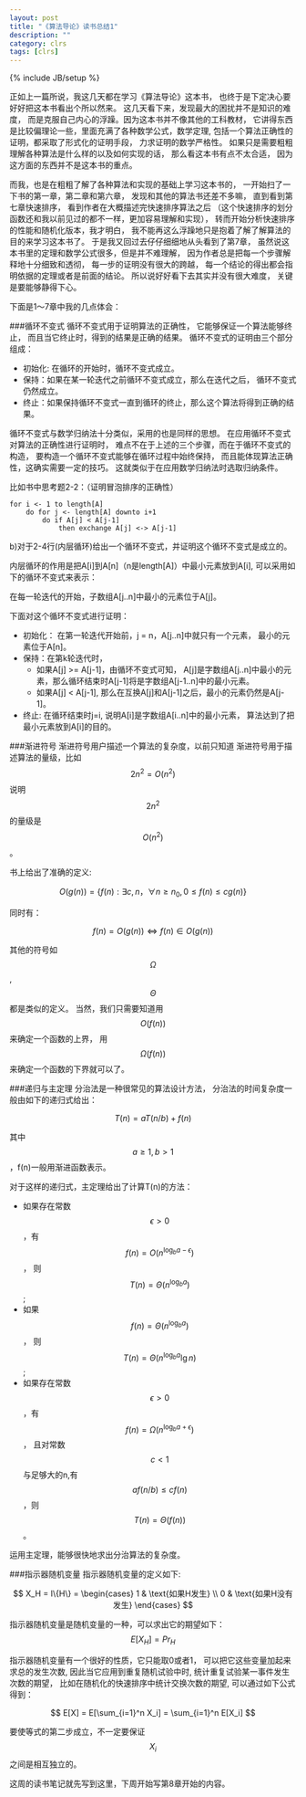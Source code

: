 ```yaml
---
layout: post
title: "《算法导论》读书总结1"
description: ""
category: clrs
tags: [clrs]
---
```

<!--<script type="text/javascript" src="http://cdn.mathjax.org/mathjax/latest/MathJax.js?config=TeX-AMS-MML_HTMLorMML"></script>-->

<script type="text/javascript" src="{{ ASSET_PATH }}/assets/custom/MathJax/MathJax.js?config=TeX-AMS-MML_HTMLorMML"></script>
{% include JB/setup %}

正如上一篇所说，我这几天都在学习《算法导论》这本书，
也终于是下定决心要好好把这本书看出个所以然来。
这几天看下来，发现最大的困扰并不是知识的难度，
而是克服自己内心的浮躁。因为这本书并不像其他的工科教材，
它讲得东西是比较偏理论一些，里面充满了各种数学公式，数学定理,
包括一个算法正确性的证明，都采取了形式化的证明手段，
力求证明的数学严格性。
如果只是需要粗粗理解各种算法是什么样的以及如何实现的话，
那么看这本书有点不太合适，
因为这方面的东西并不是这本书的重点。

而我，也是在粗粗了解了各种算法和实现的基础上学习这本书的，
一开始扫了一下书的第一章，第二章和第六章，
发现和其他的算法书还差不多嘛，
直到看到第七章快速排序，
看到作者在大概描述完快速排序算法之后
（这个快速排序的划分函数还和我以前见过的都不一样，更加容易理解和实现），
转而开始分析快速排序的性能和随机化版本，我才明白，
我不能再这么浮躁地只是抱着了解了解算法的目的来学习这本书了。
于是我又回过去仔仔细细地从头看到了第7章，
虽然说这本书里的定理和数学公式很多，但是并不难理解，
因为作者总是把每一个步骤解释地十分细致和透彻，
每一步的证明没有很大的跨越，
每一个结论的得出都会指明依据的定理或者是前面的结论。
所以说好好看下去其实并没有很大难度，
关键是要能够静得下心。

下面是1～7章中我的几点体会：

<!--more-->

###循环不变式
循环不变式用于证明算法的正确性，
它能够保证一个算法能够终止，
而且当它终止时，得到的结果是正确的结果。
循环不变式的证明由三个部分组成：

* 初始化: 在循环的开始时，循环不变式成立。
* 保持：如果在某一轮迭代之前循环不变式成立，那么在迭代之后，
循环不变式仍然成立。
* 终止：如果保持循环不变式一直到循环的终止，那么这个算法将得到正确的结果。

循环不变式与数学归纳法十分类似，采用的也是同样的思想。
在应用循环不变式对算法的正确性进行证明时，
难点不在于上述的三个步骤，而在于循环不变式的构造，
要构造一个循环不变式能够在循环过程中始终保持，
而且能体现算法正确性，这确实需要一定的技巧。
这就类似于在应用数学归纳法时选取归纳条件。

比如书中思考题2-2：（证明冒泡排序的正确性）

    for i <- 1 to length[A]
        do for j <- length[A] downto i+1
            do if A[j] < A[j-1]
                then exchange A[j] <-> A[j-1]

b)对于2-4行(内层循环)给出一个循环不变式，并证明这个循环不变式是成立的。

内层循环的作用是把A[i]到A[n]（n是length[A]）中最小元素放到A[i],
可以采用如下的循环不变式来表示：

在每一轮迭代的开始，子数组A[j..n]中最小的元素位于A[j]。

下面对这个循环不变式进行证明：

* 初始化： 在第一轮迭代开始前，j = n，A[j..n]中就只有一个元素，
最小的元素位于A[n]。
* 保持：在第k轮迭代时，
    * 如果A[j] >= A[j-1]，由循环不变式可知，
A[j]是字数组A[j..n]中最小的元素，那么循环结束时A[j-1]将是字数组A[j-1..n]中的最小元素。
    * 如果A[j] < A[j-1], 那么在互换A[j]和A[j-1]之后，最小的元素仍然是A[j-1]。
* 终止: 在循环结束时j=i, 说明A[i]是字数组A[i..n]中的最小元素，
算法达到了把最小元素放到A[i]的目的。

###渐进符号
渐进符号用户描述一个算法的复杂度，以前只知道
渐进符号用于描述算法的量级，比如$$ 2n^2 = O(n^2) $$ 
说明 
$$ 2n^2 $$
的量级是
$$O(n^2)$$。

书上给出了准确的定义:

$$
O(g(n)) = \{f(n): \exists c,n， \forall n \geq n_0,  0 \leq f(n) \leq cg(n)\}
$$

同时有：

$$
f(n) = O(g(n)) \Longleftrightarrow f(n) \in O(g(n)) 
$$

其他的符号如$$\Omega$$, $$\Theta $$都是类似的定义。
当然，我们只需要知道用$$ O(f(n)) $$来确定一个函数的上界，
用$$ \Omega(f(n)) $$来确定一个函数的下界就可以了。

###递归与主定理
分治法是一种很常见的算法设计方法，
分治法的时间复杂度一般由如下的递归式给出：

$$
T(n) = aT(n/b) + f(n)
$$

其中$$ a \geq 1, b > 1$$，f(n)一般用渐进函数表示。

对于这样的递归式，主定理给出了计算T(n)的方法：

* 如果存在常数$$ \epsilon > 0 $$，有
$$ f(n) = O(n^{\log_ba - \epsilon}) $$，
则
$$ T(n) = \Theta(n^{\log_ba}) $$;
* 如果
$$ f(n) = \Theta(n^{\log_ba}) $$，
则
$$ T(n) = \Theta(n^{\log_ba}\lg n) $$;
* 如果存在常数$$ \epsilon > 0 $$，有
$$ f(n) = \Omega(n^{\log_ba + \epsilon}) $$，
且对常数$$ c < 1 $$与足够大的n,有
$$ af(n/b) \leq cf(n) $$，则
$$ T(n) = \Theta(f(n)) $$。

运用主定理，能够很快地求出分治算法的复杂度。

###指示器随机变量
指示器随机变量的定义如下:

$$ 
    X_H = I\{H\} = 
     \begin{cases}
         1 & \text{如果H发生} \\
         0 & \text{如果H没有发生}
     \end{cases}
$$

指示器随机变量是随机变量的一种，可以求出它的期望如下：
$$
    E[X_H] = Pr_H
$$

指示器随机变量有一个很好的性质，它只能取0或者1，
可以把它这些变量加起来求总的发生次数,
因此当它应用到重复随机试验中时,
统计重复试验某一事件发生次数的期望，
比如在随机化的快速排序中统计交换次数的期望,
可以通过如下公式得到：

$$ 
E[X] = E[\sum_{i=1}^n X_i] = \sum_{i=1}^n E[X_i]
$$

要使等式的第二步成立，不一定要保证$$ X_i $$之间是相互独立的。

这周的读书笔记就先写到这里，下周开始写第8章开始的内容。
